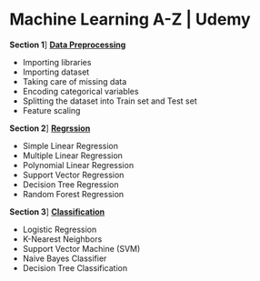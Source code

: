 # Machine Learning A-Z | Udemy

**Section 1**] [**Data Preprocessing**](/Data-Preprocessing)
- Importing libraries
- Importing dataset
- Taking care of missing data
- Encoding categorical variables
- Splitting the dataset into Train set and Test set
- Feature scaling

**Section 2**] [**Regrssion**](/Regression)
- Simple Linear Regression
- Multiple Linear Regression
- Polynomial Linear Regression
- Support Vector Regression
- Decision Tree Regression
- Random Forest Regression

**Section 3**] [**Classification**](/Classification)
- Logistic Regression
- K-Nearest Neighbors
- Support Vector Machine (SVM)
- Naive Bayes Classifier
- Decision Tree Classification

